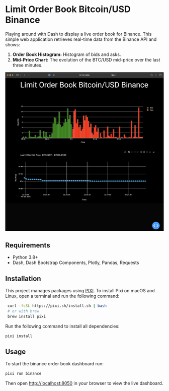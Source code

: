 # Limit Order Book Bitcoin/USD Binance

Playing around with Dash to display a live order book for Binance. This simple web application retrieves real-time data from the Binance API and shows:

1. **Order Book Histogram:** Histogram of bids and asks.
2. **Mid-Price Chart:** The evolution of the BTC/USD mid-price over the last three minutes.

![Screenshot](Screenshot.png)

## Requirements

- Python 3.8+
- Dash, Dash Bootstrap Components, Plotly, Pandas, Requests
## Installation

This project manages packages using [PIXI](https://github.com/prefix-dev/pixi).
To install Pixi on macOS and Linux, open a terminal and run the following command:
   ```bash
    curl -fsSL https://pixi.sh/install.sh | bash
    # or with brew
    brew install pixi
   ```

   Run the following command to install all dependencies:
   
   ```bash
   pixi install
   ```

## Usage

   To start the binance order book dashboard run:
   
   ```bash
   pixi run binance
   ```


Then open [http://localhost:8050](http://localhost:8050) in your browser to view the live dashboard.
